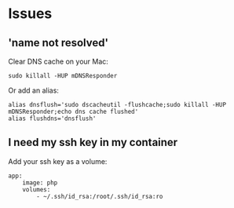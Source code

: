 # Issues


## 'name not resolved'

Clear DNS cache on your Mac:

```
sudo killall -HUP mDNSResponder
```

Or add an alias:

```
alias dnsflush='sudo dscacheutil -flushcache;sudo killall -HUP mDNSResponder;echo dns cache flushed'
alias flushdns='dnsflush'
```


## I need my ssh key in my container

Add your ssh key as a volume:

```
app:
    image: php
    volumes:
        - ~/.ssh/id_rsa:/root/.ssh/id_rsa:ro
```
